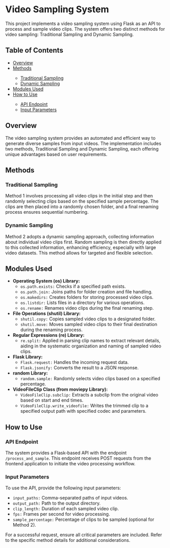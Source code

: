 <h1>Video Sampling System</h1>

<p>This project implements a video sampling system using Flask as an API to process and sample video clips. The system offers two distinct methods for video sampling: Traditional Sampling and Dynamic Sampling.</p>

<h2>Table of Contents</h2>

<ul>
  <li><a href="#overview">Overview</a></li>
  <li><a href="#methods">Methods</a></li>
    <ul>
      <li><a href="#traditional-sampling">Traditional Sampling</a></li>
      <li><a href="#dynamic-sampling">Dynamic Sampling</a></li>
    </ul>
  <li><a href="#modules-used">Modules Used</a></li>
  <li><a href="#how-to-use">How to Use</a></li>
    <ul>
      <li><a href="#api-endpoint">API Endpoint</a></li>
      <li><a href="#input-parameters">Input Parameters</a></li>
    </ul>
</ul>

<h2>Overview</h2>

<p>The video sampling system provides an automated and efficient way to generate diverse samples from input videos. The implementation includes two methods, Traditional Sampling and Dynamic Sampling, each offering unique advantages based on user requirements.</p>

<h2>Methods</h2>

<h3>Traditional Sampling</h3>

<p>Method 1 involves processing all video clips in the initial step and then randomly selecting clips based on the specified sample percentage. The clips are then placed into a randomly chosen folder, and a final renaming process ensures sequential numbering.</p>

<h3>Dynamic Sampling</h3>

<p>Method 2 adopts a dynamic sampling approach, collecting information about individual video clips first. Random sampling is then directly applied to this collected information, enhancing efficiency, especially with large video datasets. This method allows for targeted and flexible selection.</p>

<h2>Modules Used</h2>

<ul>
  <li><strong>Operating System (os) Library:</strong>
    <ul>
      <li><code>os.path.exists:</code> Checks if a specified path exists.</li>
      <li><code>os.path.join:</code> Joins paths for folder creation and file handling.</li>
      <li><code>os.makedirs:</code> Creates folders for storing processed video clips.</li>
      <li><code>os.listdir:</code> Lists files in a directory for various operations.</li>
      <li><code>os.rename:</code> Renames video clips during the final renaming step.</li>
    </ul>
  </li>
  <li><strong>File Operations (shutil) Library:</strong>
    <ul>
      <li><code>shutil.copy:</code> Copies sampled video clips to a designated folder.</li>
      <li><code>shutil.move:</code> Moves sampled video clips to their final destination during the renaming process.</li>
    </ul>
  </li>
  <li><strong>Regular Expressions (re) Library:</strong>
    <ul>
      <li><code>re.split:</code> Applied in parsing clip names to extract relevant details, aiding in the systematic organization and naming of sampled video clips.</li>
    </ul>
  </li>
  <li><strong>Flask Library:</strong>
    <ul>
      <li><code>Flask.request:</code> Handles the incoming request data.</li>
      <li><code>Flask.jsonify:</code> Converts the result to a JSON response.</li>
    </ul>
  </li>
  <li><strong>random Library:</strong>
    <ul>
      <li><code>random.sample:</code> Randomly selects video clips based on a specified percentage.</li>
    </ul>
  </li>
  <li><strong>VideoFileClip Class (from moviepy Library):</strong>
    <ul>
      <li><code>VideoFileClip.subclip:</code> Extracts a subclip from the original video based on start and end times.</li>
      <li><code>VideoFileClip.write_videofile:</code> Writes the trimmed clip to a specified output path with specified codec and parameters.</li>
    </ul>
  </li>
</ul>

<h2>How to Use</h2>

<h3>API Endpoint</h3>

<p>The system provides a Flask-based API with the endpoint <code>/process_and_sample</code>. This endpoint receives POST requests from the frontend application to initiate the video processing workflow.</p>

<h3>Input Parameters</h3>

<p>To use the API, provide the following input parameters:</p>

<ul>
  <li><code>input_paths:</code> Comma-separated paths of input videos.</li>
  <li><code>output_path:</code> Path to the output directory.</li>
  <li><code>clip_length:</code> Duration of each sampled video clip.</li>
  <li><code>fps:</code> Frames per second for video processing.</li>
  <li><code>sample_percentage:</code> Percentage of clips to be sampled (optional for Method 2).</li>
</ul>

<p>For a successful request, ensure all critical parameters are included. Refer to the specific method details for additional considerations.</p>


